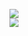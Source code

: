 [![](https://img.shields.io/badge/Made%20With-Github%20Spray-lightgrey.svg?style=for-the-badge&logo=github)](https://github.com/Annihil/github-spray#16883)  
[![](https://i.imgur.com/2DrTn0Z.gif)](https://github.com/Annihil/github-spray)